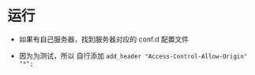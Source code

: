 # 运行
- 如果有自己服务器，找到服务器对应的 conf.d 配置文件

- 因为为测试，所以 自行添加 `add_header "Access-Control-Allow-Origin" "*";`